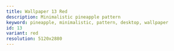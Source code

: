 ```yaml
---
title: Wallpaper 13 Red
description: Minimalistic pineapple pattern
keyword: pineapple, minimalistic, pattern, desktop, wallpaper
id: 13
variant: red
resolution: 5120x2880
---
```

